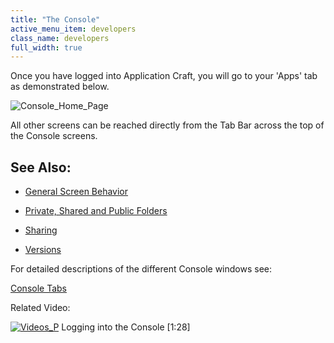 ```yaml
---
title: "The Console"
active_menu_item: developers
class_name: developers
full_width: true
---
```



Once you have logged into Application Craft, you will go to your 'Apps' tab as demonstrated below.

![Console\_Home\_Page](/img/docs/console_home_page.zoom42.png)

All other screens can be reached directly from the Tab Bar across the top of the Console screens.

## See Also:

 - [General Screen Behavior](general-screen-behavior.htm)

 - [Private, Shared and Public Folders](private--shared-and-public-fol.htm)

 - [Sharing](sharing.htm)

 - [Versions](versions.htm)

For detailed descriptions of the different Console windows see:

[Console Tabs](console-tabs/index.htm)

Related Video:

[![Videos\_P](/img/docs/videos_p.png)](http://www.youtube.com/v/56jct5SJLIo?autoplay=1&hd=1&fs=1&showsearch=0&rel=0&) Logging into the Console [1:28]

